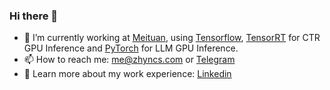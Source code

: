### Hi there 👋

- 🔭 I’m currently working at [Meituan](https://www.meituan.com/en-US/about-us), using [Tensorflow](https://github.com/NVIDIA/tensorflow), [TensorRT](https://github.com/NVIDIA/TensorRT) for CTR GPU Inference and [PyTorch](https://github.com/pytorch/pytorch) for LLM GPU Inference.
- 📫 How to reach me: me@zhyncs.com or [Telegram](https://t.me/zhyncs/)
- 📄 Learn more about my work experience: [Linkedin](https://www.linkedin.com/in/zhyncs/)
